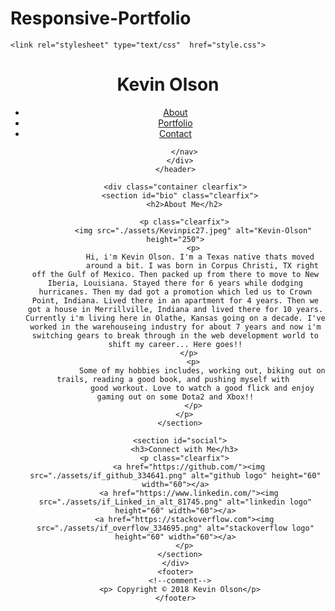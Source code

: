 # Responsive-Portfolio
<!DOCTYPE html>


<html lang="en-US">
<head>
    <meta charset="utf-8">
    <meta name="viewport" content="width=device-width, initial-scale=1.0">
    <title>About</title>
    <link rel="stylesheet" type="text/css"  href="reset.css">
    
    <link rel="stylesheet" type="text/css"  href="style.css">
    

  </head>


<body>
    <header class="clearfix">
      <div id="headContain">
        <h1>Kevin Olson</h1>
        <nav>
          <ul>
            <li><a href="index.html">About</a></li>
            <li><a href="portfolio.html">Portfolio</a></li>
            <li><a href="contact.html">Contact</a></li>
          
        </nav>
      </div>
    </header>

    <div class="container clearfix">
      <section id="bio" class="clearfix">
        <h2>About Me</h2>
        
        <p class="clearfix">
            <img src="./assets/Kevinpic27.jpeg" alt="Kevin-Olson" height="250">
            <p>
                Hi, i'm Kevin Olson. I'm a Texas native thats moved 
                around a bit. I was born in Corpus Christi, TX right off the Gulf of Mexico. Then packed up from there to move to New Iberia, Louisiana. Stayed there for 6 years while dodging hurricanes. Then my dad got a promotion which led us to Crown Point, Indiana. Lived there in an apartment for 4 years. Then we got a house in Merrillville, Indiana and lived there for 10 years. Currently i'm living here in Olathe, Kansas going on a decade. I've worked in the warehouseing industry for about 7 years and now i'm switching gears to break through in the web development world to shift my career... Here goes!!
            </p>  
            <p>
                Some of my hobbies includes, working out, biking out on trails, reading a good book, and pushing myself with 
                good workout. Love to watch a good flick and enjoy gaming out on some Dota2 and Xbox!!
            </p>
        </p>
      </section>

      <section id="social">
        <h3>Connect with Me</h3>
        <p class="clearfix">
          <a href="https://github.com/"><img src="./assets/if_github_334641.png" alt="github logo" height="60" width="60"></a>
          <a href="https://www.linkedin.com/"><img src="./assets/if_Linked_in_alt_81745.png" alt="linkedin logo" height="60" width="60"></a>
        <a href="https://stackoverflow.com"><img src="./assets/if_overflow_334695.png" alt="stackoverflow logo" height="60" width="60"></a>
        </p>
      </section>
    </div>
    <footer>
      <!--comment-->
      <p> Copyright © 2018 Kevin Olson</p>
    </footer>
  
</body>

</html>
